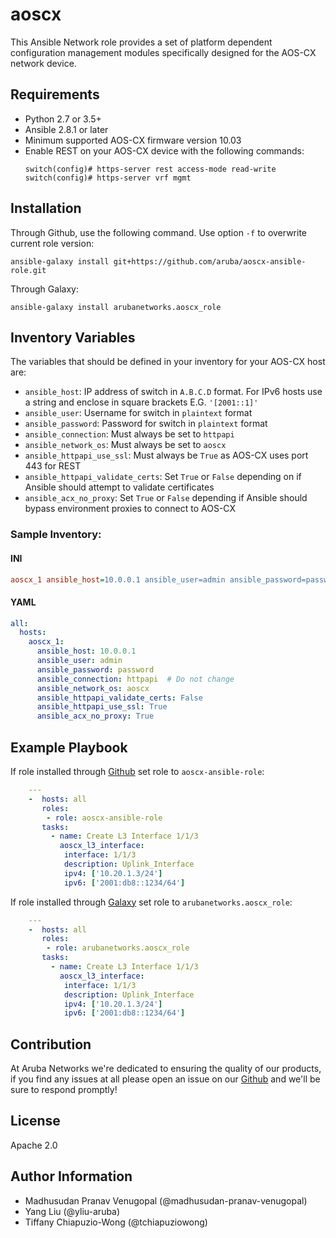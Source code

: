 
aoscx
=========

This Ansible Network role provides a set of platform dependent configuration
 management modules specifically designed for the AOS-CX network device.

Requirements
------------

* Python 2.7 or 3.5+
* Ansible 2.8.1 or later  
* Minimum supported AOS-CX firmware version 10.03
* Enable REST on your AOS-CX device with the following commands:
    ```
    switch(config)# https-server rest access-mode read-write
    switch(config)# https-server vrf mgmt
    ```

Installation
------------

Through Github, use the following command. Use option `-f` to overwrite current role version:

```
ansible-galaxy install git+https://github.com/aruba/aoscx-ansible-role.git
```

Through Galaxy:

```
ansible-galaxy install arubanetworks.aoscx_role
```

Inventory Variables
--------------

The variables that should be defined in your inventory for your AOS-CX host are:

* `ansible_host`: IP address of switch in `A.B.C.D` format. For IPv6 hosts use a string and enclose in square brackets E.G. `'[2001::1]'` 
* `ansible_user`: Username for switch in `plaintext` format  
* `ansible_password`: Password for switch in `plaintext` format  
* `ansible_connection`: Must always be set to `httpapi`  
* `ansible_network_os`: Must always be set to `aoscx`  
* `ansible_httpapi_use_ssl`: Must always be `True` as AOS-CX uses port 443 for REST  
* `ansible_httpapi_validate_certs`: Set `True` or `False` depending on if Ansible should attempt to validate certificates  
* `ansible_acx_no_proxy`: Set `True` or `False` depending if Ansible should bypass environment proxies to connect to AOS-CX  

### Sample Inventory:

#### INI

```INI
aoscx_1 ansible_host=10.0.0.1 ansible_user=admin ansible_password=password ansible_connection=httpapi ansible_network_os=aoscx ansible_httpapi_validate_certs=False ansible_httpapi_use_ssl=True ansible_acx_no_proxy=True
```

#### YAML

```yaml
all:
  hosts:
    aoscx_1:
      ansible_host: 10.0.0.1
      ansible_user: admin
      ansible_password: password
      ansible_connection: httpapi  # Do not change
      ansible_network_os: aoscx
      ansible_httpapi_validate_certs: False
      ansible_httpapi_use_ssl: True
      ansible_acx_no_proxy: True
```

Example Playbook
----------------

If role installed through [Github](https://github.com/aruba/aoscx-ansible-role)
set role to `aoscx-ansible-role`:

```yaml
    ---
    -  hosts: all
       roles:
        - role: aoscx-ansible-role
       tasks:
         - name: Create L3 Interface 1/1/3
           aoscx_l3_interface:
            interface: 1/1/3
            description: Uplink_Interface
            ipv4: ['10.20.1.3/24']
            ipv6: ['2001:db8::1234/64']
```

If role installed through [Galaxy](https://galaxy.ansible.com/arubanetworks/aoscx_role)
set role to `arubanetworks.aoscx_role`:

```yaml
    ---
    -  hosts: all
       roles:
        - role: arubanetworks.aoscx_role
       tasks:
         - name: Create L3 Interface 1/1/3
           aoscx_l3_interface:
            interface: 1/1/3
            description: Uplink_Interface
            ipv4: ['10.20.1.3/24']
            ipv6: ['2001:db8::1234/64']
```

Contribution
-------
At Aruba Networks we're dedicated to ensuring the quality of our products, if you find any
issues at all please open an issue on our [Github](https://github.com/aruba/aoscx-ansible-role) and we'll be sure to respond promptly!


License
-------

Apache 2.0

Author Information
------------------
 - Madhusudan Pranav Venugopal (@madhusudan-pranav-venugopal)
 - Yang Liu (@yliu-aruba)
 - Tiffany Chiapuzio-Wong (@tchiapuziowong)


